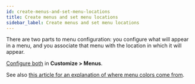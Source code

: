 ```yaml
---
id: create-menus-and-set-menu-locations
title: Create menus and set menu locations
sidebar_label: Create menus and set menu locations
---
```


There are two parts to menu configuration: you configure what will appear in a menu, and you associate that menu with the location in which it will appear.

[Configure both](/bb-theme/customizer-settings/menus.md) in **Customize > Menus**.

See also [this article for an explanation of where menu colors come from](/bb-theme/defaults-for-styles/colors/where-do-menu-colors-come-from.md).
